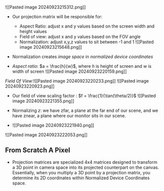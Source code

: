 ![[Pasted image 20240923215312.png]]
- Our projection matrix will be responsible for:
	- Aspect Ratio: adjust x and y values based on the screen width and height values
	- Field of view: adjust x and y values based on the FOV angle
	- Normalization: adjust x,y,z values to sit between -1 and 1
 ![[Pasted image 20240923215648.png]]
 - Normalization creates *image space* in *normalized device coordinates*


- *Aspect ratio*: $a = \frac{h}{w}$, where $h$ is height of screen and $w$ is width of screen
![[Pasted image 20240923220159.png]]

*Field Of View*:![[Pasted image 20240923220233.png]]
![[Pasted image 20240923220923.png]]
- Our field of view scaling factor : $f = \frac{1}{\tan(\theta/2)}$
 ![[Pasted image 20240923221355.png]]

- Normalizing $z$: we have zfar, a plane at the far end of our scene, and we have znear, a plane where our monitor sits in our scene.
- ![[Pasted image 20240923221940.png]]
 
![[Pasted image 20240923222053.png]]


## From Scratch A Pixel
- Projection matrices are specialized 4x4 matrices designed to transform a 3D point in camera space into its projected counterpart on the canvas. Essentially, when you multiply a 3D point by a projection matrix, you determine its 2D coordinates within Normalized Device Coordinates space.
